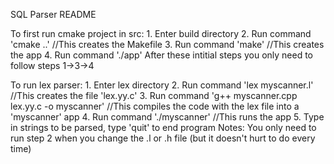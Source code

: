 SQL Parser README

To first run cmake project in src:
    1. Enter build directory
    2. Run command 'cmake ..' //This creates the Makefile
    3. Run command 'make'     //This creates the app
    4. Run command './app'
After these intitial steps you only need to follow steps 1->3->4

To run lex parser:
    1. Enter lex directory
    2. Run command 'lex myscanner.l'                            //This creates the file 'lex.yy.c'
    3. Run command 'g++ myscanner.cpp lex.yy.c -o myscanner'    //This compiles the code with the lex file into a 'myscanner' app
    4. Run command './myscanner'                                //This runs the app
    5. Type in strings to be parsed, type 'quit' to end program
Notes:
    You only need to run step 2 when you change the .l or .h file (but it doesn't hurt to do every time)